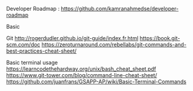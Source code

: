 Developer Roadmap : https://github.com/kamranahmedse/developer-roadmap

Basic

Git
http://rogerdudler.github.io/git-guide/index.fr.html
https://book.git-scm.com/doc
https://zeroturnaround.com/rebellabs/git-commands-and-best-practices-cheat-sheet/

Basic terminal usage
https://learncodethehardway.org/unix/bash_cheat_sheet.pdf
https://www.git-tower.com/blog/command-line-cheat-sheet/
https://github.com/juanfrans/GSAPP-AP/wiki/Basic-Terminal-Commands
